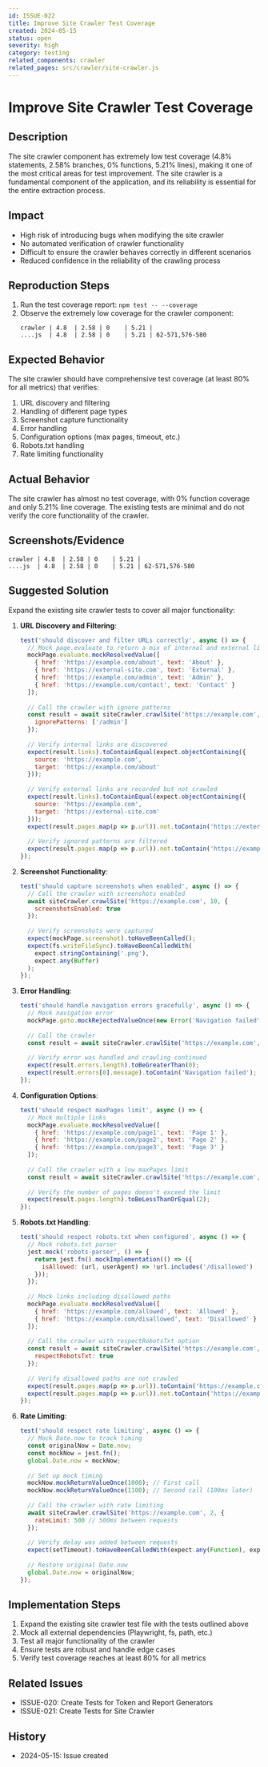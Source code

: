 ```yaml
---
id: ISSUE-022
title: Improve Site Crawler Test Coverage
created: 2024-05-15
status: open
severity: high
category: testing
related_components: crawler
related_pages: src/crawler/site-crawler.js
---
```


# Improve Site Crawler Test Coverage

## Description
The site crawler component has extremely low test coverage (4.8% statements, 2.58% branches, 0% functions, 5.21% lines), making it one of the most critical areas for test improvement. The site crawler is a fundamental component of the application, and its reliability is essential for the entire extraction process.

## Impact
- High risk of introducing bugs when modifying the site crawler
- No automated verification of crawler functionality
- Difficult to ensure the crawler behaves correctly in different scenarios
- Reduced confidence in the reliability of the crawling process

## Reproduction Steps
1. Run the test coverage report: `npm test -- --coverage`
2. Observe the extremely low coverage for the crawler component:
   ```
   crawler | 4.8  | 2.58 | 0    | 5.21 | 
   ....js  | 4.8  | 2.58 | 0    | 5.21 | 62-571,576-580
   ```

## Expected Behavior
The site crawler should have comprehensive test coverage (at least 80% for all metrics) that verifies:
1. URL discovery and filtering
2. Handling of different page types
3. Screenshot capture functionality
4. Error handling
5. Configuration options (max pages, timeout, etc.)
6. Robots.txt handling
7. Rate limiting functionality

## Actual Behavior
The site crawler has almost no test coverage, with 0% function coverage and only 5.21% line coverage. The existing tests are minimal and do not verify the core functionality of the crawler.

## Screenshots/Evidence
```
crawler | 4.8  | 2.58 | 0    | 5.21 | 
....js  | 4.8  | 2.58 | 0    | 5.21 | 62-571,576-580
```

## Suggested Solution
Expand the existing site crawler tests to cover all major functionality:

1. **URL Discovery and Filtering**:
   ```javascript
   test('should discover and filter URLs correctly', async () => {
     // Mock page.evaluate to return a mix of internal and external links
     mockPage.evaluate.mockResolvedValue([
       { href: 'https://example.com/about', text: 'About' },
       { href: 'https://external-site.com', text: 'External' },
       { href: 'https://example.com/admin', text: 'Admin' },
       { href: 'https://example.com/contact', text: 'Contact' }
     ]);
     
     // Call the crawler with ignore patterns
     const result = await siteCrawler.crawlSite('https://example.com', 10, {
       ignorePatterns: ['/admin']
     });
     
     // Verify internal links are discovered
     expect(result.links).toContainEqual(expect.objectContaining({
       source: 'https://example.com',
       target: 'https://example.com/about'
     }));
     
     // Verify external links are recorded but not crawled
     expect(result.links).toContainEqual(expect.objectContaining({
       source: 'https://example.com',
       target: 'https://external-site.com'
     }));
     expect(result.pages.map(p => p.url)).not.toContain('https://external-site.com');
     
     // Verify ignored patterns are filtered
     expect(result.pages.map(p => p.url)).not.toContain('https://example.com/admin');
   });
   ```

2. **Screenshot Functionality**:
   ```javascript
   test('should capture screenshots when enabled', async () => {
     // Call the crawler with screenshots enabled
     await siteCrawler.crawlSite('https://example.com', 10, {
       screenshotsEnabled: true
     });
     
     // Verify screenshots were captured
     expect(mockPage.screenshot).toHaveBeenCalled();
     expect(fs.writeFileSync).toHaveBeenCalledWith(
       expect.stringContaining('.png'),
       expect.any(Buffer)
     );
   });
   ```

3. **Error Handling**:
   ```javascript
   test('should handle navigation errors gracefully', async () => {
     // Mock navigation error
     mockPage.goto.mockRejectedValueOnce(new Error('Navigation failed'));
     
     // Call the crawler
     const result = await siteCrawler.crawlSite('https://example.com', 10);
     
     // Verify error was handled and crawling continued
     expect(result.errors.length).toBeGreaterThan(0);
     expect(result.errors[0].message).toContain('Navigation failed');
   });
   ```

4. **Configuration Options**:
   ```javascript
   test('should respect maxPages limit', async () => {
     // Mock multiple links
     mockPage.evaluate.mockResolvedValue([
       { href: 'https://example.com/page1', text: 'Page 1' },
       { href: 'https://example.com/page2', text: 'Page 2' },
       { href: 'https://example.com/page3', text: 'Page 3' }
     ]);
     
     // Call the crawler with a low maxPages limit
     const result = await siteCrawler.crawlSite('https://example.com', 2);
     
     // Verify the number of pages doesn't exceed the limit
     expect(result.pages.length).toBeLessThanOrEqual(2);
   });
   ```

5. **Robots.txt Handling**:
   ```javascript
   test('should respect robots.txt when configured', async () => {
     // Mock robots.txt parser
     jest.mock('robots-parser', () => {
       return jest.fn().mockImplementation(() => ({
         isAllowed: (url, userAgent) => !url.includes('/disallowed')
       }));
     });
     
     // Mock links including disallowed paths
     mockPage.evaluate.mockResolvedValue([
       { href: 'https://example.com/allowed', text: 'Allowed' },
       { href: 'https://example.com/disallowed', text: 'Disallowed' }
     ]);
     
     // Call the crawler with respectRobotsTxt option
     const result = await siteCrawler.crawlSite('https://example.com', 10, {
       respectRobotsTxt: true
     });
     
     // Verify disallowed paths are not crawled
     expect(result.pages.map(p => p.url)).toContain('https://example.com/allowed');
     expect(result.pages.map(p => p.url)).not.toContain('https://example.com/disallowed');
   });
   ```

6. **Rate Limiting**:
   ```javascript
   test('should respect rate limiting', async () => {
     // Mock Date.now to track timing
     const originalNow = Date.now;
     const mockNow = jest.fn();
     global.Date.now = mockNow;
     
     // Set up mock timing
     mockNow.mockReturnValueOnce(1000); // First call
     mockNow.mockReturnValueOnce(1100); // Second call (100ms later)
     
     // Call the crawler with rate limiting
     await siteCrawler.crawlSite('https://example.com', 2, {
       rateLimit: 500 // 500ms between requests
     });
     
     // Verify delay was added between requests
     expect(setTimeout).toHaveBeenCalledWith(expect.any(Function), expect.any(Number));
     
     // Restore original Date.now
     global.Date.now = originalNow;
   });
   ```

## Implementation Steps

1. Expand the existing site crawler test file with the tests outlined above
2. Mock all external dependencies (Playwright, fs, path, etc.)
3. Test all major functionality of the crawler
4. Ensure tests are robust and handle edge cases
5. Verify test coverage reaches at least 80% for all metrics

## Related Issues
- ISSUE-020: Create Tests for Token and Report Generators
- ISSUE-021: Create Tests for Site Crawler

## History
- 2024-05-15: Issue created
